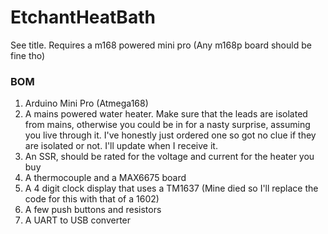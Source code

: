 # EtchantHeatBath
See title. Requires a m168 powered mini pro (Any m168p board should be fine tho)  

### BOM
1. Arduino Mini Pro (Atmega168)
2. A mains powered water heater. Make sure that the leads are isolated from
mains, otherwise you could be in for a nasty surprise, assuming you live through it.
I've honestly just ordered one so got no clue if they are isolated or not. I'll
update when I receive it.
3. An SSR, should be rated for the voltage and current for the heater you buy
5. A thermocouple and a MAX6675 board
6. A 4 digit clock display that uses a TM1637 (Mine died so I'll replace the code for this with that
of a 1602)
7. A few push buttons and resistors
8. A UART to USB converter
